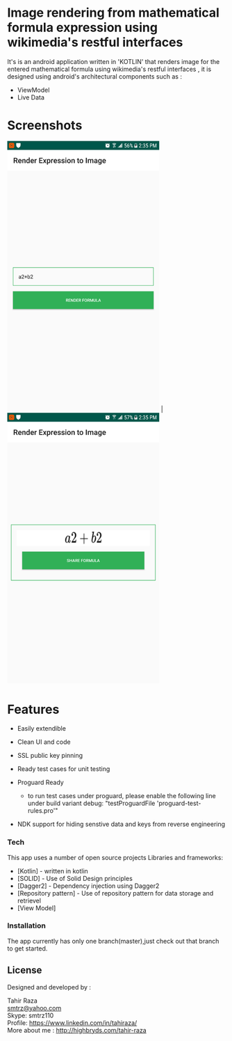 # Image rendering from mathematical formula expression using wikimedia's restful interfaces


It's is an android application written in 'KOTLIN' that renders image for the entered mathematical formula using wikimedia's restful interfaces , it is designed using android's architectural components such as :

  - ViewModel
  - Live Data

# Screenshots
<img src="https://github.com/smtrz/-wikimedia-image-rendering-app/blob/master/screen_1.png" alt="drawing" width="350"/>  | <img src="https://github.com/smtrz/-wikimedia-image-rendering-app/blob/master/screen_2.png" alt="drawing" width="350"/>

# Features

  - Easily extendible
  - Clean UI and code
  - SSL public key pinning
  - Ready test cases for unit testing
  - Proguard Ready
    -  to run test cases under proguard, please enable the following line under build variant debug:
                  "testProguardFile 'proguard-test-rules.pro'"
                  
  - NDK support for hiding senstive data and keys from reverse engineering
  


### Tech

This app uses a number of open source projects Libraries and frameworks:

* [Kotlin] - written in kotlin
* [SOLID] - Use of Solid Design principles
* [Dagger2] - Dependency injection using Dagger2
* [Repository pattern] - Use of repository pattern for data storage and retrievel
* [View Model]

### Installation

The app currently has only one branch(master),just check out that branch to get started.


License
----
Designed and developed by :

Tahir Raza<br/>
smtrz@yahoo.com<br/>
Skype: smtrz110<br/>
Profile: https://www.linkedin.com/in/tahiraza/<br/>
More about me : http://highbryds.com/tahir-raza
